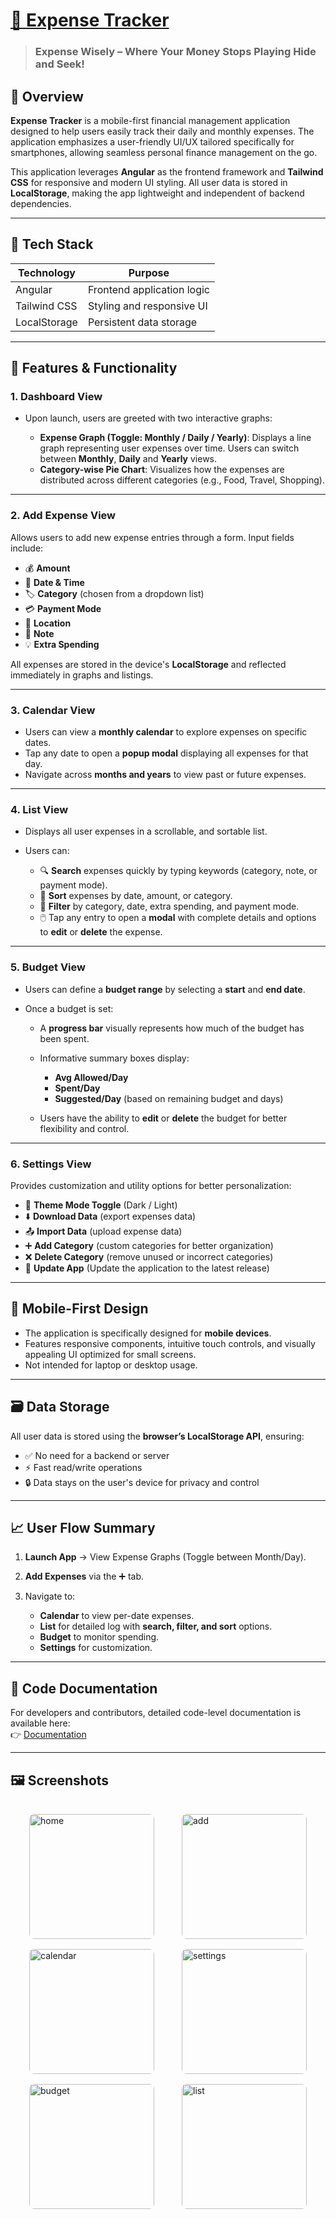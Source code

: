 # [📘 Expense Tracker](https://exwise.vercel.app/)

>### Expense Wisely – Where Your Money Stops Playing Hide and Seek!

## 📌 Overview

**Expense Tracker** is a mobile-first financial management application designed to help users easily track their daily and monthly expenses. The application emphasizes a user-friendly UI/UX tailored specifically for smartphones, allowing seamless personal finance management on the go.

This application leverages **Angular** as the frontend framework and **Tailwind CSS** for responsive and modern UI styling. All user data is stored in **LocalStorage**, making the app lightweight and independent of backend dependencies.

---

## 🧰 Tech Stack

| Technology   | Purpose                    |
| ------------ | -------------------------- |
| Angular      | Frontend application logic |
| Tailwind CSS | Styling and responsive UI  |
| LocalStorage | Persistent data storage    |

---

## 📱 Features & Functionality

### 1. **Dashboard View**

* Upon launch, users are greeted with two interactive graphs:

  * **Expense Graph (Toggle: Monthly / Daily / Yearly)**: Displays a line graph representing user expenses over time. Users can switch between **Monthly**, **Daily** and **Yearly** views.
  * **Category-wise Pie Chart**: Visualizes how the expenses are distributed across different categories (e.g., Food, Travel, Shopping).

---

### 2. **Add Expense View**

Allows users to add new expense entries through a form. Input fields include:

* 💰 **Amount**
* 📅 **Date & Time**
* 🏷️ **Category** (chosen from a dropdown list)
* 💳 **Payment Mode**
* 📍 **Location**
* 📝 **Note**
* 💡 **Extra Spending**

All expenses are stored in the device's **LocalStorage** and reflected immediately in graphs and listings.

---

### 3. **Calendar View**

* Users can view a **monthly calendar** to explore expenses on specific dates.
* Tap any date to open a **popup modal** displaying all expenses for that day.
* Navigate across **months and years** to view past or future expenses.

---

### 4. **List View**

* Displays all user expenses in a scrollable, and sortable list.
* Users can:

  * 🔍 **Search** expenses quickly by typing keywords (category, note, or payment mode).  
  * 🧾 **Sort** expenses by date, amount, or category.
  * 🎯 **Filter** by category, date, extra spending, and payment mode.
  * 🖱️ Tap any entry to open a **modal** with complete details and options to **edit** or **delete** the expense.

---

### 5. **Budget View**

* Users can define a **budget range** by selecting a **start** and **end date**.
* Once a budget is set:

  * A **progress bar** visually represents how much of the budget has been spent.
  * Informative summary boxes display:

    * **Avg Allowed/Day**
    * **Spent/Day**
    * **Suggested/Day** (based on remaining budget and days)
  * Users have the ability to **edit** or **delete** the budget for better flexibility and control.

---

### 6. **Settings View**

Provides customization and utility options for better personalization:

* 🎨 **Theme Mode Toggle** (Dark / Light)
* ⬇️ **Download Data** (export expenses data)
* 📤 **Import Data** (upload expense data)
* ➕ **Add Category** (custom categories for better organization)
* ❌ **Delete Category** (remove unused or incorrect categories)
* 🔄 **Update App** (Update the application to the latest release)

---

## 📱 Mobile-First Design

* The application is specifically designed for **mobile devices**.
* Features responsive components, intuitive touch controls, and visually appealing UI optimized for small screens.
* Not intended for laptop or desktop usage.

---

## 🗃️ Data Storage

All user data is stored using the **browser’s LocalStorage API**, ensuring:

* ✅ No need for a backend or server
* ⚡ Fast read/write operations
* 🔒 Data stays on the user's device for privacy and control

---

## 📈 User Flow Summary

1. **Launch App** → View Expense Graphs (Toggle between Month/Day).
2. **Add Expenses** via the ➕ tab.
3. Navigate to:

   * **Calendar** to view per-date expenses.
   * **List** for detailed log with **search, filter, and sort** options.
   * **Budget** to monitor spending.
   * **Settings** for customization.

---

## 📄 Code Documentation

For developers and contributors, detailed code-level documentation is available here:  
👉 [Documentation](https://devnamdev2003.github.io/ExpenseWise/documentation/)

---

## 🖼️ Screenshots

<div style="
    display: grid;
    grid-template-columns: repeat(auto-fit, minmax(200px, 1fr));
    gap: 16px;
    justify-items: center;
    padding: 16px;
">
    <img src="https://devnamdev2003.github.io/ExpenseWise/public/assets/appScreenshot/home.jpg" alt="home" style="width: 200px; border-radius: 8px;">
    <img src="https://devnamdev2003.github.io/ExpenseWise/public/assets/appScreenshot/add.jpg" alt="add" style="width: 200px; border-radius: 8px;">
    <img src="https://devnamdev2003.github.io/ExpenseWise/public/assets/appScreenshot/calendar.jpg" alt="calendar" style="width: 200px; border-radius: 8px;">
    <img src="https://devnamdev2003.github.io/ExpenseWise/public/assets/appScreenshot/settings.jpg" alt="settings" style="width: 200px; border-radius: 8px;">
    <img src="https://devnamdev2003.github.io/ExpenseWise/public/assets/appScreenshot/budget.jpg" alt="budget" style="width: 200px; border-radius: 8px;">
    <img src="https://devnamdev2003.github.io/ExpenseWise/public/assets/appScreenshot/list.jpg" alt="list" style="width: 200px; border-radius: 8px;">
</div>
